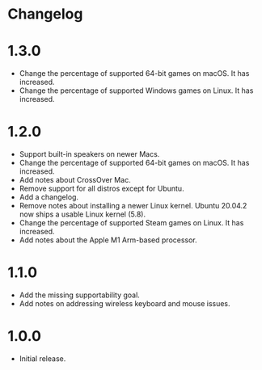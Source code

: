 # Changelog

# 1.3.0

- Change the percentage of supported 64-bit games on macOS. It has increased.
- Change the percentage of supported Windows games on Linux. It has increased.

# 1.2.0

- Support built-in speakers on newer Macs.
- Change the percentage of supported 64-bit games on macOS. It has increased.
- Add notes about CrossOver Mac.
- Remove support for all distros except for Ubuntu.
- Add a changelog.
- Remove notes about installing a newer Linux kernel. Ubuntu 20.04.2 now ships a usable Linux kernel (5.8).
- Change the percentage of supported Steam games on Linux. It has increased.
- Add notes about the Apple M1 Arm-based processor.

# 1.1.0

- Add the missing supportability goal.
- Add notes on addressing wireless keyboard and mouse issues.

# 1.0.0

- Initial release.
